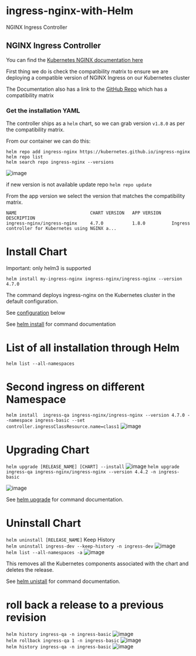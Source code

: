 # ingress-nginx-with-Helm
NGINX Ingress Controller
## NGINX Ingress Controller 

You can find the [Kubernetes NGINX documentation here](https://kubernetes.github.io/ingress-nginx/) </br>

First thing we do is check the compatibility matrix to ensure we are deploying a compatible version of NGINX Ingress on our Kubernetes cluster </br>

The Documentation also has a link to the [GitHub Repo](https://github.com/kubernetes/ingress-nginx/) which has a compatibility matrix </br>

### Get the installation YAML

The controller ships as a `helm` chart, so we can grab version `v1.8.0` as per the compatibility
matrix. </br>

From our container we can do this:

```
helm repo add ingress-nginx https://kubernetes.github.io/ingress-nginx
helm repo list
helm search repo ingress-nginx --versions 
```
![image](https://github.com/Abhijeetjambaldare14/ingress-nginx-with-Helm/assets/13759950/446e1968-fc32-4300-b338-d1522149b7ce)

if new version is not available update repo
`helm repo update`

From the app version we select the version that matches the compatibility matrix. </br>

```
NAME                            CHART VERSION   APP VERSION     DESCRIPTION
ingress-nginx/ingress-nginx     4.7.0           1.8.0          Ingress controller for Kubernetes using NGINX a...
```
# Install Chart
Important: only helm3 is supported

`helm install my-ingress-nginx ingress-nginx/ingress-nginx --version 4.7.0`

The command deploys ingress-nginx on the Kubernetes cluster in the default configuration.

See [configuration](https://artifacthub.io/packages/helm/ingress-nginx/ingress-nginx#configuration/) below </br>

See [helm install](https://helm.sh/docs/helm/helm_install/)  for command documentation </br>

# List of all installation through Helm

`helm list --all-namespaces`

# Second ingress on different Namespace

`helm install  ingress-qa ingress-nginx/ingress-nginx --version 4.7.0 --namespace ingress-basic --set controller.ingressClassResource.name=class1`
![image](https://github.com/Abhijeetjambaldare14/ingress-nginx-with-Helm/assets/13759950/4dbf7ed5-60b8-4d91-9b97-9ca8b25f4b2f)


# Upgrading Chart 
`helm upgrade [RELEASE_NAME] [CHART] --install`
![image](https://github.com/Abhijeetjambaldare14/ingress-nginx-with-Helm/assets/13759950/d65c601e-9f51-4031-bae1-163fdddb21df)
`helm upgrade ingress-qa ingress-nginx/ingress-nginx --version 4.4.2 -n ingress-basic`

![image](https://github.com/Abhijeetjambaldare14/ingress-nginx-with-Helm/assets/13759950/c8d2bf1f-625c-4306-840f-d6d051120c57)

See [helm upgrade](https://helm.sh/docs/helm/helm_upgrade/) for command documentation. </br>

# Uninstall Chart

`helm uninstall [RELEASE_NAME]`
Keep History </br>
```helm uninstall ingress-dev --keep-history -n ingress-dev```
![image](https://github.com/Abhijeetjambaldare14/ingress-nginx-with-Helm/assets/13759950/c8ef9cc9-03e8-4c3f-8218-a99a96f38984)</br>
`helm list --all-namespaces -a`
![image](https://github.com/Abhijeetjambaldare14/ingress-nginx-with-Helm/assets/13759950/a124a8eb-e8d0-4936-aec1-4043123cf733)</br>

This removes all the Kubernetes components associated with the chart and deletes the release.

See [helm unistall](https://helm.sh/docs/helm/helm_uninstall/) for command documentation. </br>

# roll back a release to a previous revision
`helm history ingress-qa -n ingress-basic`
![image](https://github.com/Abhijeetjambaldare14/ingress-nginx-with-Helm/assets/13759950/4f957b4d-12e3-4f8d-b696-6078a287d966)</br>
`helm rollback ingress-qa 1 -n ingress-basic`
![image](https://github.com/Abhijeetjambaldare14/ingress-nginx-with-Helm/assets/13759950/814c34e0-801e-4ae2-942b-04a4840258f1)</br>
`helm history ingress-qa -n ingress-basic`
![image](https://github.com/Abhijeetjambaldare14/ingress-nginx-with-Helm/assets/13759950/91024382-e01b-411f-b96c-a7622b2eba5c)</br>





